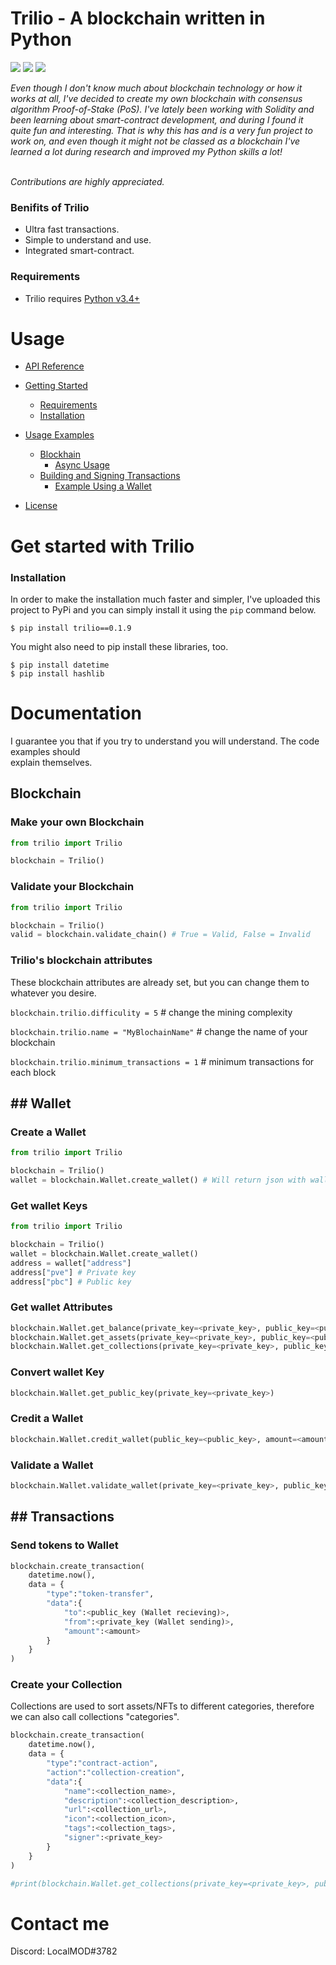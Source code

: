 <h1>Trilio - A blockchain written in Python</h1>
<p><img src="https://img.shields.io/badge/license-MIT-green"> <img src="https://img.shields.io/badge/python-v3.4+-green"> <img src="https://img.shields.io/badge/category-blockchain-green">
</p>
<i>Even though I don't know much about blockchain technology or how it works at all, I've decided to create my own blockchain with consensus algorithm Proof-of-Stake (PoS). I've lately been working with Solidity and been learning about smart-contract development, and during I found it quite fun and interesting. That is why this has and is a very fun project to work on, and even though it might not be classed as a blockchain I've learned a lot during research and improved my Python skills a lot!</i>

<i><br>Contributions are highly appreciated.</i>

<h3>Benifits of Trilio</h3>
<ul>
<li>Ultra fast transactions.</li>
<li>Simple to understand and use.</li>
<li>Integrated smart-contract.</li>
</ul>
<h3>Requirements</h3>
<ul>
<li>Trilio requires <a target="__blank" href="https://www.python.org/downloads/">Python v3.4+</a></li>
</ul>

<h1>Usage</h1>

- [API Reference](#api-reference)
- [Getting Started](#getting-started)
  - [Requirements](#requirements)
  - [Installation](#installation)
- [Usage Examples](#usage-examples)
  - [Blockhain](Blockchain)
    - [Async Usage](#async-usage)
  - [Building and Signing Transactions](#building-and-signing-transactions)
    - [Example Using a Wallet](#example-using-a-wallet-recommended)

- [License](#license)


<h1>Get started with Trilio</h1>

<h3>Installation</h3>

In order to make the installation much faster and simpler, I've uploaded this project to PyPi and you can simply install it using the  `pip`  command below.

```
$ pip install trilio==0.1.9
```

You might also need to pip install these libraries, too.
```
$ pip install datetime
$ pip install hashlib
```
<h1>Documentation</h1>
<p>I guarantee you that if you try to understand you will understand. The code examples should <br>explain themselves.</p>
<h2>Blockchain</h2>
<h3>Make your own Blockchain</h3>

```python
from trilio import Trilio

blockchain = Trilio()
```

<h3>Validate your Blockchain</h3>

```python
from trilio import Trilio

blockchain = Trilio()
valid = blockchain.validate_chain() # True = Valid, False = Invalid
```

<h3>Trilio's blockchain attributes</h3>
<p>These blockchain attributes are already set, but you can change them to whatever you desire.</p>

`
blockchain.trilio.difficulity = 5
` # change the mining complexity

`
blockchain.trilio.name = "MyBlochainName"
` # change the name of your blockchain

`
blockchain.trilio.minimum_transactions = 1
` # minimum transactions for each block

<h2>## Wallet</h2>
<h3>Create a Wallet</h3>

```python
from trilio import Trilio

blockchain = Trilio()
wallet = blockchain.Wallet.create_wallet() # Will return json with wallet information
```

<h3>Get wallet Keys</h3>

```python
from trilio import Trilio

blockchain = Trilio()
wallet = blockchain.Wallet.create_wallet()
address = wallet["address"]
address["pve"] # Private key
address["pbc"] # Public key
```

<h3>Get wallet Attributes</h3>

```python
blockchain.Wallet.get_balance(private_key=<private_key>, public_key=<public_key>) # Get a wallet's balance
blockchain.Wallet.get_assets(private_key=<private_key>, public_key=<public_key>) # Get a wallet's assets
blockchain.Wallet.get_collections(private_key=<private_key>, public_key=<public_key>) # Get a wallet's collections
```

<h3>Convert wallet Key</h3>

```python
blockchain.Wallet.get_public_key(private_key=<private_key>)
```

<h3>Credit a Wallet</h3>

```python
blockchain.Wallet.credit_wallet(public_key=<public_key>, amount=<amount>)
```

<h3>Validate a Wallet</h3>

```python
blockchain.Wallet.validate_wallet(private_key=<private_key>, public_key=<public_key>) # True = found, False = not found
```


<h2>## Transactions</h2>
<h3>Send tokens to Wallet</h3>

```python
blockchain.create_transaction(
    datetime.now(),
    data = {
        "type":"token-transfer",
        "data":{
            "to":<public_key (Wallet recieving)>,
            "from":<private_key (Wallet sending)>,
            "amount":<amount>
        }
    }
)
```

<h3>Create your Collection</h3>
<p>Collections are used to sort assets/NFTs to different categories, therefore we can also call collections "categories".</p>

```python
blockchain.create_transaction(
    datetime.now(),
    data = {
        "type":"contract-action",
        "action":"collection-creation",
        "data":{
            "name":<collection_name>,
            "description":<collection_description>,
            "url":<collection_url>,
            "icon":<collection_icon>,
            "tags":<collection_tags>,
            "signer":<private_key>
        }
    }
)

#print(blockchain.Wallet.get_collections(private_key=<private_key>, public_key=<public_key>))
```

<h1>Contact me</h1>
Discord: LocalMOD#3782
